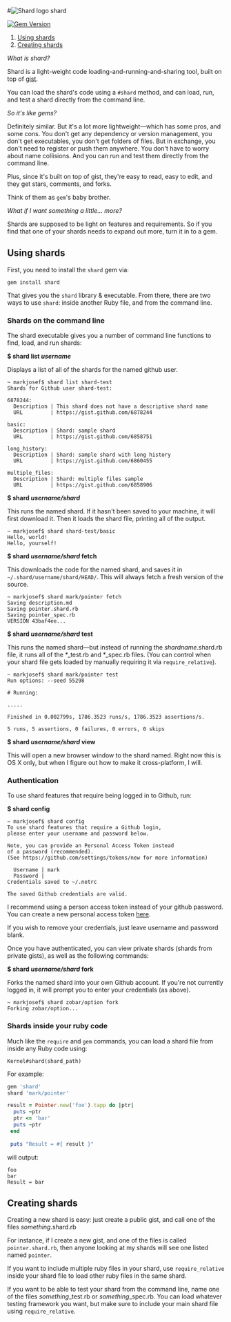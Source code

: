 #![Shard logo](https://raw.github.com/mark/shard/master/resources/logo.shard.png) shard

[![Gem Version](https://badge.fury.io/rb/shard.png)](http://badge.fury.io/rb/shard)

1. [Using shards](#using-shards)
1. [Creating shards](#creating-shards)

*What is shard?*

Shard is a light-weight code loading-and-running-and-sharing tool, built on top of [gist](http://gist.github.com).

You can load the shard's code using a `#shard` method, and can load, run, and test a shard directly from the command line.

*So it's like gems?*

Definitely similar.  But it's a lot more lightweight—which has some pros, and some cons.  You don't get any dependency or version management, you don't get executables, you don't get folders of files.  But in exchange, you don't need to register or push them anywhere.  You don't have to worry about name collisions.  And you can run and test them directly from the command line.

Plus, since it's built on top of gist, they're easy to read, easy to edit, and they get stars, comments, and forks.

Think of them as `gem`'s baby brother.

*What if I want something a little… more?*

Shards are supposed to be light on features and requirements.  So if you find that one of your shards needs to expand out more, turn it in to a gem.

## Using shards

First, you need to install the `shard` gem via:

`gem install shard`

That gives you the `shard` library & executable.  From there, there are two ways to use `shard`: inside another Ruby file, and from the command line.

### Shards on the command line

The shard executable gives you a number of command line functions to find, load, and run shards:

__$ shard list *username*__

Displays a list of all of the shards for the named github user.

```
~ markjosef$ shard list shard-test
Shards for Github user shard-test:

6878244:
  Description | This shard does not have a descriptive shard name
  URL         | https://gist.github.com/6878244

basic:
  Description | Shard: sample shard
  URL         | https://gist.github.com/6858751

long_history:
  Description | Shard: sample shard with long history
  URL         | https://gist.github.com/6860455

multiple_files:
  Description | Shard: multiple files sample
  URL         | https://gist.github.com/6858906
```

__$ shard *username/shard*__

This runs the named shard.  If it hasn't been saved to your machine, it will first download it.  Then it loads the shard file, printing all of the output.

```
~ markjosef$ shard shard-test/basic
Hello, world!
Hello, yourself!
```

__$ shard *username/shard* fetch__

This downloads the code for the named shard, and saves it in `~/.shard/username/shard/HEAD/`.  This will always fetch a fresh version of the source.

```
~ markjosef$ shard mark/pointer fetch
Saving description.md
Saving pointer.shard.rb
Saving pointer_spec.rb
VERSION 43baf4ee...
```

__$ shard *username/shard* test__

This runs the named shard—but instead of running the *shardname*.shard.rb file, it runs all of the *_test.rb and *_spec.rb files.  (You can control when your shard file gets loaded by manually requiring it via `require_relative`).

```
~ markjosef$ shard mark/pointer test
Run options: --seed 55298

# Running:

.....

Finished in 0.002799s, 1786.3523 runs/s, 1786.3523 assertions/s.

5 runs, 5 assertions, 0 failures, 0 errors, 0 skips
```

__$ shard *username/shard* view__

This will open a new browser window to the shard named.  Right now this is OS X only, but when I figure out how to make it cross-platform, I will.

### Authentication

To use shard features that require being logged in to Github, run:

__$ shard config__

```
~ markjosef$ shard config
To use shard features that require a Github login,
please enter your username and password below.

Note, you can provide an Personal Access Token instead
of a password (recommended).
(See https://github.com/settings/tokens/new for more information)

  Username | mark
  Password | 
Credentials saved to ~/.netrc

The saved Github credentials are valid.
```

I recommend using a person access token instead of your github password.  You can create a new personal access token [here](https://github.com/settings/tokens/new).

If you wish to remove your credentials, just leave username and password blank.

Once you have authenticated, you can view private shards (shards from private gists), as well as the following commands:

__$ shard *username/shard* fork__

Forks the named shard into your own Github account.  If you're not currently logged in, it will prompt you to enter your credentials (as above).

```
~ markjosef$ shard zobar/option fork
Forking zobar/option...
```

### Shards inside your ruby code

Much like the `require` and `gem` commands, you can load a shard file from inside any Ruby code using:

`Kernel#shard(shard_path)`

For example:

```ruby
gem 'shard'
shard 'mark/pointer'

result = Pointer.new('foo').tapp do |ptr|
  puts ~ptr
  ptr <= 'bar'
  puts ~ptr
 end
 
 puts "Result = #{ result }"
```

will output:

```
foo
bar
Result = bar
```

## Creating shards

Creating a new shard is easy: just create a public gist, and call one of the files *something*.shard.rb

For instance, if I create a new gist, and one of the files is called `pointer.shard.rb`, then anyone looking at my shards will see one listed named `pointer`.

If you want to include multiple ruby files in your shard, use `require_relative` inside your shard file to load other ruby files in the same shard.

If you want to be able to test your shard from the command line, name one of the files *something*_test.rb or *something*_spec.rb.  You can load whatever testing framework you want, but make sure to include your main shard file using `require_relative`.
